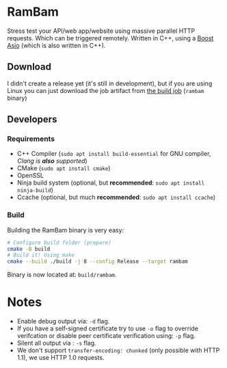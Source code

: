 # RamBam

Stress test your API/web app/website using massive parallel HTTP requests. Which can be triggered remotely.
Written in C++, using a [Boost Asio](https://boost.org/libs/asio) (which is also written in C++).

## Download

I didn't create a release yet (it's still in development), but if you are using Linux you can just download the job artifact from [the build job](https://gitlab.melroy.org/melroy/rambam/-/pipelines/latest) (`rambam` binary)

## Developers

### Requirements

- C++ Compiler (`sudo apt install build-essential` for GNU compiler, _Clang is **also** supported_)
- CMake (`sudo apt install cmake`)
- OpenSSL
- Ninja build system (optional, but **recommended**: `sudo apt install ninja-build`)
- Ccache (optional, but much **recommended**: `sudo apt install ccache`)

### Build

Building the RamBam binary is very easy:

```bash
# Configure build folder (prepare)
cmake -B build
# Build it! Using make
cmake --build ./build -j 8 --config Release --target rambam
```

Binary is now located at: `build/rambam`.

# Notes

- Enable debug output via: `-d` flag.
- If you have a self-signed certificate try to use `-o` flag to override verifcation or disable peer certificate verification using: `-p` flag.
- Silent all output via : `-s` flag.
- We don't support `transfer-encoding: chunked` (only possible with HTTP 1.1), we use HTTP 1.0 requests.
